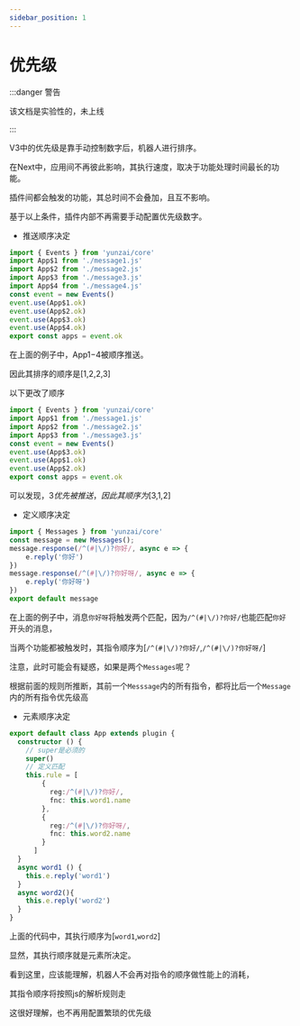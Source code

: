 ```yaml
---
sidebar_position: 1
---
```


# 优先级

:::danger 警告

该文档是实验性的，未上线

:::

V3中的优先级是靠手动控制数字后，机器人进行排序。

在Next中，应用间不再彼此影响，其执行速度，取决于功能处理时间最长的功能。

插件间都会触发的功能，其总时间不会叠加，且互不影响。

基于以上条件，插件内部不再需要手动配置优先级数字。

- 推送顺序决定

```ts title="./index.js"
import { Events } from 'yunzai/core'
import App$1 from './message1.js'
import App$2 from './message2.js'
import App$3 from './message3.js'
import App$4 from './message4.js'
const event = new Events()
event.use(App$1.ok)
event.use(App$2.ok)
event.use(App$3.ok)
event.use(App$4.ok)
export const apps = event.ok
```

在上面的例子中，App$1-$4被顺序推送。

因此其排序的顺序是[$1,$2,$2,$3]

以下更改了顺序

```ts title="./index.js"
import { Events } from 'yunzai/core'
import App$1 from './message1.js'
import App$2 from './message2.js'
import App$3 from './message3.js'
const event = new Events()
event.use(App$3.ok)
event.use(App$1.ok)
event.use(App$2.ok)
export const apps = event.ok
```

可以发现，$3优先被推送，因此其顺序为[$3,$1,$2]

- 定义顺序决定

```ts title="./message.ts"
import { Messages } from 'yunzai/core'
const message = new Messages();
message.response(/^(#|\/)?你好/, async e => {
    e.reply('你好')
})
message.response(/^(#|\/)?你好呀/, async e => {
    e.reply('你好呀')
})
export default message
```

在上面的例子中，消息`你好呀`将触发两个匹配，因为`/^(#|\/)?你好/`也能匹配`你好`开头的消息，

当两个功能都被触发时，其指令顺序为[`/^(#|\/)?你好/`,`/^(#|\/)?你好呀/`]

注意，此时可能会有疑惑，如果是两个`Messages`呢？

根据前面的规则所推断，其前一个`Messsage`内的所有指令，都将比后一个`Message`内的所有指令优先级高

- 元素顺序决定

```ts title="./message.ts"
export default class App extends plugin {
  constructor () {
    // super是必须的
    super()
    // 定义匹配
    this.rule = [
        {
          reg:/^(#|\/)?你好/,
          fnc: this.word1.name
        }, 
        {
          reg:/^(#|\/)?你好呀/,
          fnc: this.word2.name
        }
      ]
  }
  async word1 () {
    this.e.reply('word1')
  }
  async word2(){
    this.e.reply('word2')
  }
}
```

上面的代码中，其执行顺序为[`word1`,`word2`]

显然，其执行顺序就是元素所决定。

看到这里，应该能理解，机器人不会再对指令的顺序做性能上的消耗，

其指令顺序将按照js的解析规则走

这很好理解，也不再用配置繁琐的优先级